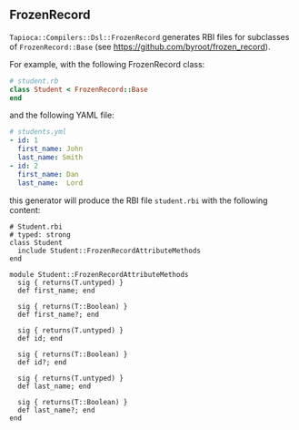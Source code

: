 ## FrozenRecord

`Tapioca::Compilers::Dsl::FrozenRecord` generates RBI files for subclasses of `FrozenRecord::Base`
(see https://github.com/byroot/frozen_record).

For example, with the following FrozenRecord class:

~~~rb
# student.rb
class Student < FrozenRecord::Base
end
~~~

and the following YAML file:

~~~ yaml
# students.yml
- id: 1
  first_name: John
  last_name: Smith
- id: 2
  first_name: Dan
  last_name:  Lord
~~~

this generator will produce the RBI file `student.rbi` with the following content:

~~~rbi
# Student.rbi
# typed: strong
class Student
  include Student::FrozenRecordAttributeMethods
end

module Student::FrozenRecordAttributeMethods
  sig { returns(T.untyped) }
  def first_name; end

  sig { returns(T::Boolean) }
  def first_name?; end

  sig { returns(T.untyped) }
  def id; end

  sig { returns(T::Boolean) }
  def id?; end

  sig { returns(T.untyped) }
  def last_name; end

  sig { returns(T::Boolean) }
  def last_name?; end
end
~~~
